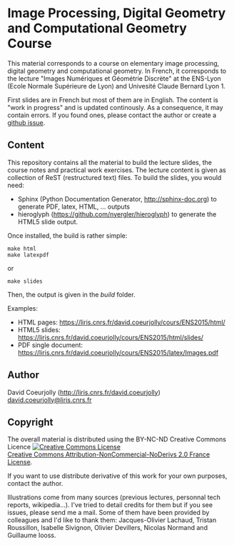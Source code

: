Image Processing, Digital Geometry and Computational Geometry Course
====================================================================

This material corresponds to a course on elementary image processing, digital geometry and computational geometry. In French, it corresponds to the lecture "Images Numériques et Géométrie Discrète" at the ENS-Lyon (Ecole Normale Supérieure de Lyon) and Univesité Claude Bernard Lyon 1.

First slides are in French but most of them are in English. The content is "work in progress" and is updated continously. As a consequence, it may contain errors. If you found ones, please contact the author or create a <a href="https://github.com/dcoeurjo/lectureDG/issues/new">github issue</a>.

Content
-------

This repository contains all the material to build the lecture slides,
the course notes and practical work exercises.  The lecture content is
given as collection of ReST (restructured text) files.  To build the
slides, you would need:

  - Sphinx (Python Documentation Generator, http://sphinx-doc.org) to generate PDF, latex, HTML, ... outputs
  - hieroglyph (https://github.com/nyergler/hieroglyph) to generate the HTML5 slide output.

Once installed, the build is rather simple:

    make html
    make latexpdf

or

    make slides


Then, the output is given in the *build* folder.

Examples:
  - HTML pages: https://liris.cnrs.fr/david.coeurjolly/cours/ENS2015/html/
  - HTML5 slides: https://liris.cnrs.fr/david.coeurjolly/cours/ENS2015/html/slides/
  - PDF single document: https://liris.cnrs.fr/david.coeurjolly/cours/ENS2015/latex/Images.pdf


Author
------

David Coeurjolly (http://liris.cnrs.fr/david.coeurjolly)
david.coeurjolly@liris.cnrs.fr

Copyright
---------

The overall material is distributed using the BY-NC-ND Creative Commons Licence <a rel="license" href="http://creativecommons.org/licenses/by-nc-nd/2.0/fr/deed.en"><img alt="Creative Commons License" style="border-width:0" src="http://i.creativecommons.org/l/by-nc-nd/2.0/fr/88x31.png" /></a><br /> <a rel="license" href="http://creativecommons.org/licenses/by-nc-nd/2.0/fr/deed.en">Creative Commons Attribution-NonCommercial-NoDerivs 2.0 France License</a>.

If you want to use distribute derivative of this work for your own purposes, contact the author.

Illustrations come from many sources (previous lectures, personnal tech reports, wikipedia...). I've tried to detail credits for them but if you see issues, please send me a mail.
Some of them have been provided by colleagues and I'd like to thank them: Jacques-Olivier Lachaud, Tristan Roussillon, Isabelle Sivignon, Olivier Devillers, Nicolas Normand and Guillaume Iooss.



